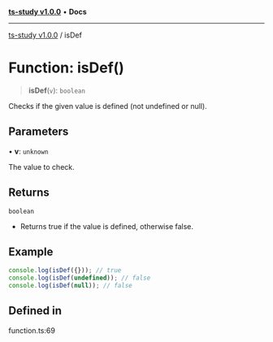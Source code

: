 [**ts-study v1.0.0**](../README.md) • **Docs**

***

[ts-study v1.0.0](../README.md) / isDef

# Function: isDef()

> **isDef**(`v`): `boolean`

Checks if the given value is defined (not undefined or null).

## Parameters

• **v**: `unknown`

The value to check.

## Returns

`boolean`

- Returns true if the value is defined, otherwise false.

## Example

```ts
console.log(isDef({})); // true
console.log(isDef(undefined)); // false
console.log(isDef(null)); // false
```

## Defined in

function.ts:69
